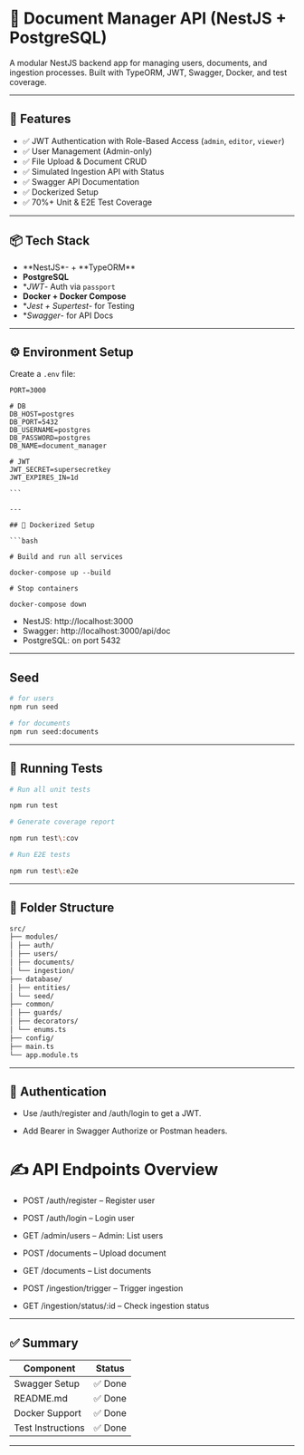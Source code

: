 # 📄 Document Manager API (NestJS + PostgreSQL)

A modular NestJS backend app for managing users, documents, and ingestion processes. Built with TypeORM, JWT, Swagger, Docker, and test coverage.

---

## 🚀 Features

- ✅ JWT Authentication with Role-Based Access (`admin`, `editor`, `viewer`)
- ✅ User Management (Admin-only)
- ✅ File Upload & Document CRUD
- ✅ Simulated Ingestion API with Status
- ✅ Swagger API Documentation
- ✅ Dockerized Setup
- ✅ 70%+ Unit & E2E Test Coverage

---

## 📦 Tech Stack

- **NestJS\*- + **TypeORM\*\*
- **PostgreSQL**
- \*_JWT_- Auth via `passport`
- **Docker + Docker Compose**
- \*_Jest + Supertest_- for Testing
- \*_Swagger_- for API Docs

---

## ⚙️ Environment Setup

Create a `.env` file:

````env
PORT=3000

# DB
DB_HOST=postgres
DB_PORT=5432
DB_USERNAME=postgres
DB_PASSWORD=postgres
DB_NAME=document_manager

# JWT
JWT_SECRET=supersecretkey
JWT_EXPIRES_IN=1d

```

---

## 🐳 Dockerized Setup

```bash

# Build and run all services

docker-compose up --build

# Stop containers

docker-compose down

````

- NestJS: http://localhost:3000
- Swagger: http://localhost:3000/api/doc
- PostgreSQL: on port 5432

---

## Seed

```bash
# for users
npm run seed

# for documents
npm run seed:documents

```

---

## 🧪 Running Tests

```bash
# Run all unit tests

npm run test

# Generate coverage report

npm run test\:cov

# Run E2E tests

npm run test\:e2e

```

---

## 📂 Folder Structure

```bash
src/
├── modules/
│ ├── auth/
│ ├── users/
│ ├── documents/
│ └── ingestion/
├── database/
│ ├── entities/
│ └── seed/
├── common/
│ ├── guards/
│ ├── decorators/
│ └── enums.ts
├── config/
├── main.ts
└── app.module.ts
```

---

## 🔐 Authentication

- Use /auth/register and /auth/login to get a JWT.

- Add Bearer <token> in Swagger Authorize or Postman headers.

# ✍️ API Endpoints Overview

- POST /auth/register – Register user

- POST /auth/login – Login user

- GET /admin/users – Admin: List users

- POST /documents – Upload document

- GET /documents – List documents

- POST /ingestion/trigger – Trigger ingestion

- GET /ingestion/status/:id – Check ingestion status

---

## ✅ Summary

| Component         | Status  |
| ----------------- | ------- |
| Swagger Setup     | ✅ Done |
| README.md         | ✅ Done |
| Docker Support    | ✅ Done |
| Test Instructions | ✅ Done |

---
